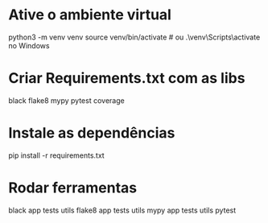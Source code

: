 # Ative o ambiente virtual
python3 -m venv venv
source venv/bin/activate  # ou .\venv\Scripts\activate no Windows

# Criar Requirements.txt com as libs
black
flake8
mypy
pytest
coverage

# Instale as dependências
pip install -r requirements.txt

# Rodar ferramentas
black app tests utils
flake8 app tests utils
mypy app tests utils
pytest

